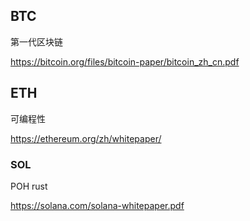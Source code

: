 ## BTC

第一代区块链

  https://bitcoin.org/files/bitcoin-paper/bitcoin_zh_cn.pdf

## ETH

可编程性

  https://ethereum.org/zh/whitepaper/

### SOL

POH rust

  https://solana.com/solana-whitepaper.pdf